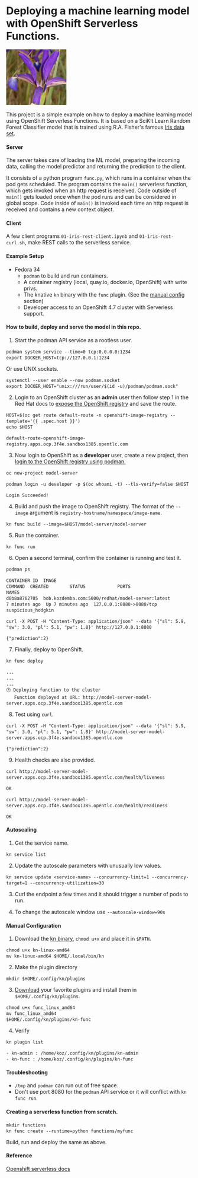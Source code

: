 # Deploying a machine learning model with OpenShift Serverless Functions.
![Iris Data Set](/images/iris.jpg "Iris Data Set")

This project is a simple example on how to deploy a machine learning model using OpenShift Serverless Functions. 
It is based on a SciKit Learn Random Forest Classifier model that is trained using R.A. Fisher's famous [Iris data set](https://archive.ics.uci.edu/ml/datasets/iris).

#### Server

The server takes care of loading the ML model, preparing the incoming data, calling the model predictor and returning the prediction to the client.

It consists of a python program `func.py`, which runs in a container when the pod gets scheduled. The program contains the `main()` 
serverless function, which gets invoked when an http request is received. Code outside of `main()` gets loaded once when the pod runs and can be considered in global scope. 
Code inside of `main()` is invoked each time an http request is received and contains a new context object.

#### Client
A few client programs `01-iris-rest-client.ipynb` and `01-iris-rest-curl.sh`, make REST calls to the serverless service.

#### Example Setup

- Fedora 34
  - `podman` to build and run containers.
  - A container registry (local, quay.io, docker.io, OpenShift) with write privs. 
  - The knative `kn` binary with the `func` plugin. (See the [manual config](#manual-configuration) section)
  - Developer access to an OpenShift 4.7 cluster with Serverless support.

#### How to build, deploy and serve the model in this repo.
1) Start the podman API service as a rootless user. 
```
podman system service --time=0 tcp:0.0.0.0:1234
export DOCKER_HOST=tcp://127.0.0.1:1234
```
Or use UNIX sockets.
```
systemctl --user enable --now podman.socket
export DOCKER_HOST="unix:///run/user/$(id -u)/podman/podman.sock"
```

2) Login to an OpenShift cluster as an **admin** user then follow step 1 in the Red Hat docs to [expose the OpenShift registry](https://docs.openshift.com/container-platform/4.7/registry/securing-exposing-registry.html#registry-exposing-secure-registry-manually_securing-exposing-registry) and save the route.
```
HOST=$(oc get route default-route -n openshift-image-registry --template='{{ .spec.host }}')
echo $HOST
```
```
default-route-openshift-image-registry.apps.ocp.3f4e.sandbox1385.opentlc.com
```

3) Now login to OpenShift as a **developer** user, create a new project, then [login to the OpenShift registry using podman.](https://docs.openshift.com/container-platform/4.7/registry/securing-exposing-registry.html#registry-exposing-secure-registry-manually_securing-exposing-registry) 
```
oc new-project model-server
```
```
podman login -u developer -p $(oc whoami -t) --tls-verify=false $HOST
```

```
Login Succeeded!
```

4) Build and push the image to OpenShift registry. The format of the ``--image`` argument is `registry-hostname/namespace/image-name`.

```
kn func build --image=$HOST/model-server/model-server
```

5) Run the container.

```
kn func run
```

6) Open a second terminal, confirm the container is running and test it.

```
podman ps
```

```
CONTAINER ID  IMAGE                                             COMMAND  CREATED        STATUS            PORTS                     NAMES
d0b8a8762705  bob.kozdemba.com:5000/redhat/model-server:latest           7 minutes ago  Up 7 minutes ago  127.0.0.1:8080->8080/tcp  suspicious_hodgkin
```
```
curl -X POST -H "Content-Type: application/json" --data '{"sl": 5.9, "sw": 3.0, "pl": 5.1, "pw": 1.8}' http://127.0.0.1:8080
```
```
{"prediction":2}
```

7) Finally, deploy to OpenShift.

```
kn func deploy
```
```
...
...
...
🕒 Deploying function to the cluster
   Function deployed at URL: http://model-server-model-server.apps.ocp.3f4e.sandbox1385.opentlc.com
```

8) Test using `curl`.

```
curl -X POST -H "Content-Type: application/json" --data '{"sl": 5.9, "sw": 3.0, "pl": 5.1, "pw": 1.8}' http://model-server-model-server.apps.ocp.3f4e.sandbox1385.opentlc.com
```
```
{"prediction":2}
```

9) Health checks are also provided.

```
curl http://model-server-model-server.apps.ocp.3f4e.sandbox1385.opentlc.com/health/liveness
```
```
OK
```
```
curl http://model-server-model-server.apps.ocp.3f4e.sandbox1385.opentlc.com/health/readiness
```
```
OK
```
#### Autoscaling

1) Get the service name.

```
kn service list
```

2) Update the autoscale parameters with unusually low values.

```
kn service update <service-name> --concurrency-limit=1 --concurrency-target=1 --concurrency-utilization=30
```

3) Curl the endpoint a few times and it should trigger a number of pods to run.

4) To change the autoscale window use `--autoscale-window=90s`

#### Manual Configuration
1) Download the [kn binary](https://github.com/knative/client/tags), `chmod u+x` and place it in `$PATH`.

```
chmod u+x kn-linux-amd64
mv kn-linux-amd64 $HOME/.local/bin/kn
```

2) Make the plugin directory

```
mkdir $HOME/.config/kn/plugins
```

3) [Download](https://github.com/knative-sandbox) your favorite plugins and install them in `$HOME/.config/kn/plugins`.

```
chmod u+x func_linux_amd64
mv func_linux_amd64
$HOME/.config/kn/plugins/kn-func
```

4) Verify

```
kn plugin list
```
```
- kn-admin : /home/koz/.config/kn/plugins/kn-admin
- kn-func : /home/koz/.config/kn/plugins/kn-func
```

#### Troubleshooting

- `/tmp` and `podman` can run out of free space.
- Don't use port 8080 for the `podman` API service or it will conflict with `kn func run`.


#### Creating a serverless function from scratch.
```
mkdir functions
kn func create --runtime=python functions/myfunc
```
Build, run and deploy the same as above.

#### Reference

[Openshift serverless docs](https://docs.openshift.com/container-platform/4.7/serverless/functions/serverless-functions-about.html)


